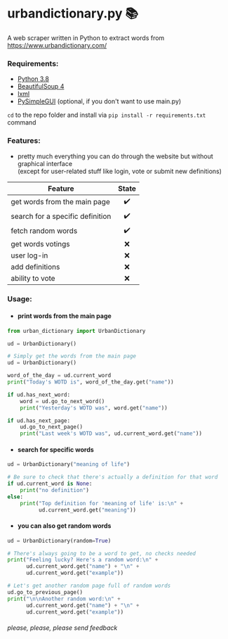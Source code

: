 # urbandictionary.py 📚
A web scraper written in Python to extract words from https://www.urbandictionary.com/

### Requirements:
- [Python 3.8](https://www.python.org/downloads/)
- [BeautifulSoup 4](https://www.crummy.com/software/BeautifulSoup/bs4/doc/#installing-beautiful-soup)
- [lxml](https://lxml.de/installation.html)
- [PySimpleGUI](https://pysimplegui.readthedocs.io/en/latest/#install) (optional, if you don't want to use main.py)

`cd` to the repo folder and install via `pip install -r requirements.txt` command

### Features:
- pretty much everything you can do through the website but without graphical interface <br />
  (except for user-related stuff like login, vote or submit new definitions)

|              Feature              |                    State                    |
|-----------------------------------|:-------------------------------------------:|
| get words from the main page      | <span title="Implemented">✔️</span>        |
| search for a specific definition  | <span title="Implemented">✔️</span>        |
| fetch random words                | <span title="Implemented">✔️</span>        |
| get words votings                 | <span title="Not implemented :c">❌</span> |
| user log-in                       | <span title="Not implemented :c">❌</span> |
| add definitions                   | <span title="Not implemented :c">❌</span> |
| ability to vote                   | <span title="Not implemented :c">❌</span> |

### Usage:
- #### print words from the main page
```python
from urban_dictionary import UrbanDictionary

ud = UrbanDictionary()

# Simply get the words from the main page
ud = UrbanDictionary()

word_of_the_day = ud.current_word
print("Today's WOTD is", word_of_the_day.get("name"))

if ud.has_next_word:
    word = ud.go_to_next_word()
    print("Yesterday's WOTD was", word.get("name"))

if ud.has_next_page:
    ud.go_to_next_page()
    print("Last week's WOTD was", ud.current_word.get("name"))
```
- #### search for specific words
```python
ud = UrbanDictionary("meaning of life")

# Be sure to check that there's actually a definition for that word
if ud.current_word is None:
    print("no definition")
else:
    print("Top definition for 'meaning of life' is:\n" +
          ud.current_word.get("meaning"))
```
- #### you can also get random words
```python
ud = UrbanDictionary(random=True)

# There's always going to be a word to get, no checks needed
print("Feeling lucky? Here's a random word:\n" +
      ud.current_word.get("name") + "\n" +
      ud.current_word.get("example"))

# Let's get another random page full of random words
ud.go_to_previous_page()
print("\n\nAnother random word:\n" +
      ud.current_word.get("name") + "\n" +
      ud.current_word.get("example"))
```

###### please, please, please send feedback

